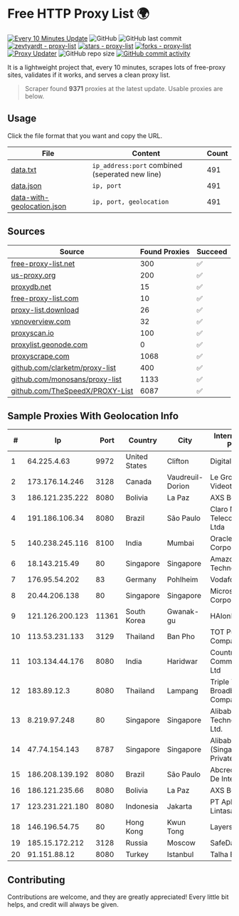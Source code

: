 
# Free HTTP Proxy List 🌍

[![Every 10 Minutes Update](https://github.com/mertguvencli/http-proxy-list/actions/workflows/main.yml/badge.svg?branch=main)](https://github.com/mertguvencli/http-proxy-list/actions/workflows/main.yml)
![GitHub](https://img.shields.io/github/license/mertguvencli/http-proxy-list)
![GitHub last commit](https://img.shields.io/github/last-commit/mertguvencli/http-proxy-list)
[![zevtyardt - proxy-list](https://img.shields.io/static/v1?label=zevtyardt&message=proxy-list&color=blue&logo=github)](https://github.com/zevtyardt/proxy-list "Go to GitHub repo")
[![stars - proxy-list](https://img.shields.io/github/stars/zevtyardt/proxy-list?style=social)](https://github.com/zevtyardt/proxy-list)
[![forks - proxy-list](https://img.shields.io/github/forks/zevtyardt/proxy-list?style=social)](https://github.com/zevtyardt/proxy-list)
[![Proxy Updater](https://github.com/zevtyardt/proxy-list/workflows/Proxy%20Updater/badge.svg)](https://github.com/zevtyardt/proxy-list/actions?query=workflow:"Proxy+Updater")
![GitHub repo size](https://img.shields.io/github/repo-size/zevtyardt/proxy-list)
[![GitHub commit activity](https://img.shields.io/github/commit-activity/m/zevtyardt/proxy-list?logo=commits)](https://github.com/zevtyardt/proxy-list/commits/main)

It is a lightweight project that, every 10 minutes, scrapes lots of free-proxy sites, validates if it works, and serves a clean proxy list.

> Scraper found **9371** proxies at the latest update. Usable proxies are below.

## Usage

Click the file format that you want and copy the URL.

|File|Content|Count|
|----|-------|-----|
|[data.txt](https://raw.githubusercontent.com/mertguvencli/http-proxy-list/main/proxy-list/data.txt)|`ip_address:port` combined (seperated new line)|491|
|[data.json](https://raw.githubusercontent.com/mertguvencli/http-proxy-list/main/proxy-list/data.json)|`ip, port`|491|
|[data-with-geolocation.json](https://raw.githubusercontent.com/mertguvencli/http-proxy-list/main/proxy-list/data-with-geolocation.json)|`ip, port, geolocation`|491|

## Sources

|Source|Found Proxies|Succeed|
|------|-------------|-------|
|[free-proxy-list.net](https://free-proxy-list.net)|300|✅|
|[us-proxy.org](https://www.us-proxy.org)|200|✅|
|[proxydb.net](http://proxydb.net)|15|✅|
|[free-proxy-list.com](https://free-proxy-list.com/?page=&port=&type%5B%5D=http&type%5B%5D=https&up_time=0&search=Search)|10|✅|
|[proxy-list.download](https://www.proxy-list.download/HTTP)|26|✅|
|[vpnoverview.com](https://vpnoverview.com/privacy/anonymous-browsing/free-proxy-servers)|32|✅|
|[proxyscan.io](https://www.proxyscan.io)|100|✅|
|[proxylist.geonode.com](https://proxylist.geonode.com/api/proxy-list?limit=300&page=1&sort_by=lastChecked&sort_type=desc&protocols=http,https)|0|✅|
|[proxyscrape.com](https://api.proxyscrape.com/v2/?request=displayproxies&protocol=http&timeout=10000&country=all&ssl=all&anonymity=all)|1068|✅|
|[github.com/clarketm/proxy-list](https://raw.githubusercontent.com/clarketm/proxy-list/master/proxy-list-raw.txt)|400|✅|
|[github.com/monosans/proxy-list](https://raw.githubusercontent.com/monosans/proxy-list/main/proxies/http.txt)|1133|✅|
|[github.com/TheSpeedX/PROXY-List](https://raw.githubusercontent.com/TheSpeedX/PROXY-List/master/http.txt)|6087|✅|


## Sample Proxies With Geolocation Info

|#|Ip|Port|Country|City|Internet Service Provider|
|-|--|----|-------|----|-------------------------|
|1|64.225.4.63|9972|United States|Clifton|DigitalOcean, LLC|
|2|173.176.14.246|3128|Canada|Vaudreuil-Dorion|Le Groupe Videotron Ltee|
|3|186.121.235.222|8080|Bolivia|La Paz|AXS Bolivia S. A.|
|4|191.186.106.34|8080|Brazil|São Paulo|Claro NXT Telecomunicacoes Ltda|
|5|140.238.245.116|8100|India|Mumbai|Oracle Corporation|
|6|18.143.215.49|80|Singapore|Singapore|Amazon Technologies Inc.|
|7|176.95.54.202|83|Germany|Pohlheim|Vodafone GmbH|
|8|20.44.206.138|80|Singapore|Singapore|Microsoft Corporation|
|9|121.126.200.123|11361|South Korea|Gwanak-gu|HAIonNet|
|10|113.53.231.133|3129|Thailand|Ban Pho|TOT Public Company Limited|
|11|103.134.44.176|8080|India|Haridwar|Countrylink Communiction Pvt Ltd|
|12|183.89.12.3|8080|Thailand|Lampang|Triple T Broadband Public Company Limited|
|13|8.219.97.248|80|Singapore|Singapore|Alibaba (US) Technology Co., Ltd.|
|14|47.74.154.143|8787|Singapore|Singapore|Alibaba Cloud (Singapore) Private Limited|
|15|186.208.139.192|8080|Brazil|São Paulo|Abcrede Provedor De Internet Eireli|
|16|186.121.235.66|8080|Bolivia|La Paz|AXS Bolivia S. A.|
|17|123.231.221.180|8080|Indonesia|Jakarta|PT Aplikanusa Lintasarta|
|18|146.196.54.75|80|Hong Kong|Kwun Tong|Layerstack Limited|
|19|185.15.172.212|3128|Russia|Moscow|SafeData LLC|
|20|91.151.88.12|8080|Turkey|Istanbul|Talha Bogaz|



## Contributing

Contributions are welcome, and they are greatly appreciated! Every
little bit helps, and credit will always be given.

